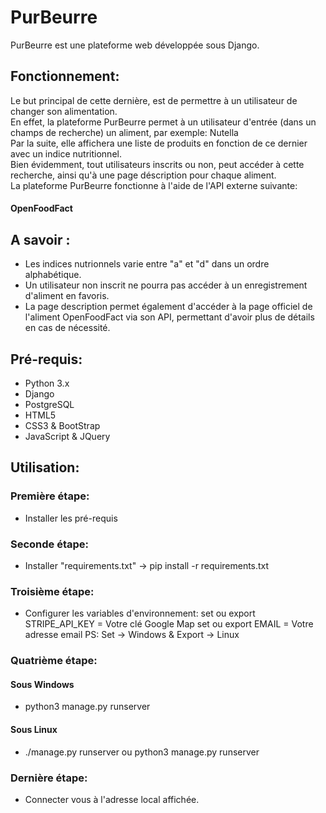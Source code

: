 # PurBeurre
PurBeurre est une plateforme web développée sous Django.  

## Fonctionnement:
Le but principal de cette dernière, est de permettre à un utilisateur de changer son alimentation.  
En effet, la plateforme PurBeurre permet à un utilisateur d'entrée (dans un champs de recherche) un aliment, par exemple: Nutella  
Par la suite, elle affichera une liste de produits en fonction de ce dernier avec un indice nutritionnel.  
Bien évidemment, tout utilisateurs inscrits ou non, peut accéder à cette recherche, ainsi qu'à une page déscription pour chaque aliment.  
La plateforme PurBeurre fonctionne à l'aide de l'API externe suivante:
#### OpenFoodFact

## A savoir :
- Les indices nutrionnels varie entre "a" et "d" dans un ordre alphabétique.
- Un utilisateur non inscrit ne pourra pas accéder à un enregistrement d'aliment en favoris.
- La page description permet également d'accéder à la page officiel de l'aliment OpenFoodFact via son API, permettant d'avoir plus de détails en cas de nécessité.

## Pré-requis:
- Python 3.x
- Django
- PostgreSQL
- HTML5
- CSS3 & BootStrap
- JavaScript & JQuery

## Utilisation:

### Première étape:
- Installer les pré-requis

### Seconde étape:
- Installer "requirements.txt" -> pip install -r requirements.txt

### Troisième étape:
- Configurer les variables d'environnement:
  set ou export STRIPE_API_KEY = Votre clé Google Map
  set ou export EMAIL = Votre adresse email
  PS: Set -> Windows & Export -> Linux

### Quatrième étape:
#### Sous Windows
- python3 manage.py runserver
#### Sous Linux
- ./manage.py runserver ou python3 manage.py runserver

### Dernière étape:
- Connecter vous à l'adresse local affichée.
